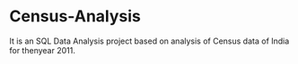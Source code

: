 # Census-Analysis
It is an SQL Data Analysis project based on analysis of Census data of India for thenyear 2011.

